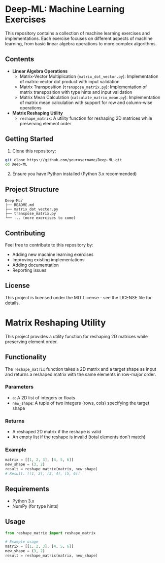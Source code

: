 # Deep-ML: Machine Learning Exercises

This repository contains a collection of machine learning exercises and implementations. Each exercise focuses on different aspects of machine learning, from basic linear algebra operations to more complex algorithms.

## Contents

- **Linear Algebra Operations**
  - Matrix-Vector Multiplication (`matrix_dot_vector.py`): Implementation of matrix-vector dot product with input validation
  - Matrix Transposition (`transpose_matrix.py`): Implementation of matrix transposition with type hints and input validation
  - Matrix Mean Calculation (`calculate_matrix_mean.py`): Implementation of matrix mean calculation with support for row and column-wise operations
- **Matrix Reshaping Utility**
  - `reshape_matrix`: A utility function for reshaping 2D matrices while preserving element order

## Getting Started

1. Clone this repository:
```bash
git clone https://github.com/yourusername/Deep-ML.git
cd Deep-ML
```

2. Ensure you have Python installed (Python 3.x recommended)

## Project Structure

```
Deep-ML/
├── README.md
├── matrix_dot_vector.py
├── transpose_matrix.py
└── ... (more exercises to come)
```

## Contributing

Feel free to contribute to this repository by:
- Adding new machine learning exercises
- Improving existing implementations
- Adding documentation
- Reporting issues

## License

This project is licensed under the MIT License - see the LICENSE file for details.

# Matrix Reshaping Utility

This project provides a utility function for reshaping 2D matrices while preserving element order.

## Functionality

The `reshape_matrix` function takes a 2D matrix and a target shape as input and returns a reshaped matrix with the same elements in row-major order.

### Parameters
- `a`: A 2D list of integers or floats
- `new_shape`: A tuple of two integers (rows, cols) specifying the target shape

### Returns
- A reshaped 2D matrix if the reshape is valid
- An empty list if the reshape is invalid (total elements don't match)

### Example
```python
matrix = [[1, 2, 3], [4, 5, 6]]
new_shape = (3, 2)
result = reshape_matrix(matrix, new_shape)
# Result: [[1, 2], [3, 4], [5, 6]]
```

## Requirements
- Python 3.x
- NumPy (for type hints)

## Usage
```python
from reshape_matrix import reshape_matrix

# Example usage
matrix = [[1, 2, 3], [4, 5, 6]]
new_shape = (3, 2)
result = reshape_matrix(matrix, new_shape)
``` 